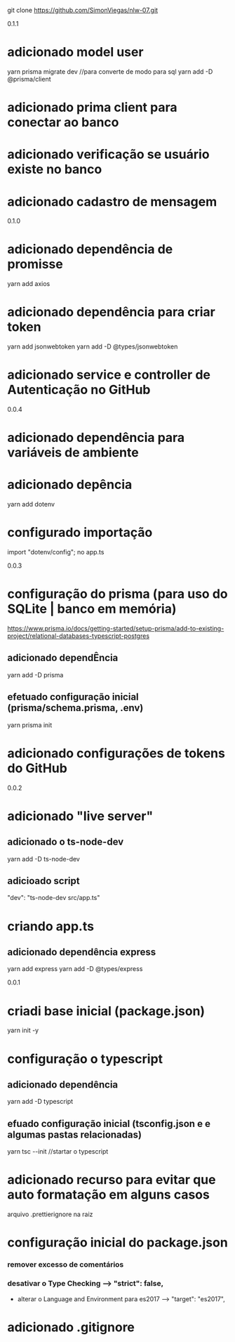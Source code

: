 git clone https://github.com/SimonViegas/nlw-07.git

0.1.1
# adicionado model user
yarn prisma migrate dev //para converte de modo para sql
yarn add -D @prisma/client
# adicionado prima client para conectar ao banco
# adicionado verificação se usuário existe no banco
# adicionado cadastro de mensagem


0.1.0
# adicionado dependência de promisse
  yarn add axios
# adicionado dependência para criar token
  yarn add jsonwebtoken
  yarn add -D @types/jsonwebtoken
# adicionado service e controller de Autenticação no GitHub

0.0.4
# adicionado dependência para variáveis de ambiente
  # adicionado depência
  yarn add dotenv

  # configurado importação
  import "dotenv/config"; no app.ts
    
0.0.3
# configuração do prisma (para uso do SQLite | banco em memória)
  https://www.prisma.io/docs/getting-started/setup-prisma/add-to-existing-project/relational-databases-typescript-postgres
  
  ## adicionado dependÊncia
  yarn add -D prisma
  ## efetuado configuração inicial (prisma/schema.prisma, .env)
  yarn prisma init 

# adicionado configurações de tokens do GitHub 


0.0.2
# adicionado "live server"
  ## adicionado o ts-node-dev
  yarn add -D ts-node-dev
  ## adicioado script
  "dev": "ts-node-dev src/app.ts"

# criando app.ts
  ## adicionado dependência express
  yarn add express
  yarn add -D @types/express


0.0.1
# criadi base inicial (package.json)
   yarn init -y

# configuração o typescript
  ## adicionado dependência
  yarn add -D typescript
  ## efuado configuração inicial (tsconfig.json e e algumas pastas relacionadas)
  yarn tsc --init //startar o typescript 

# adicionado recurso para evitar que auto formatação em alguns casos
 arquivo .prettierignore na raiz

# configuração inicial do package.json
  ### remover excesso de comentários
  ### desativar o Type Checking --> "strict": false,
  * alterar o Language and Environment para es2017 --> "target": "es2017",

# adicionado .gitignore